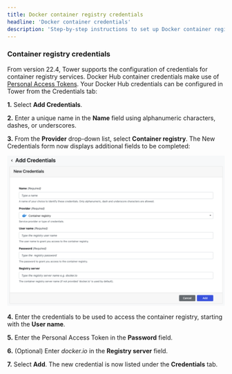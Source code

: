 ```yaml
---
title: Docker container registry credentials
headline: 'Docker container credentials'
description: 'Step-by-step instructions to set up Docker container registry credentials in Nextflow Tower.'
---
```


### Container registry credentials 

From version 22.4, Tower supports the configuration of credentials for container registry services. Docker Hub container credentials make use of [Personal Access Tokens](https://docs.docker.com/docker-hub/access-tokens/). Your Docker Hub credentials can be configured in Tower from the Credentials tab:

**1.** Select **Add Credentials**. 

**2.** Enter a unique name in the **Name** field using alphanumeric characters, dashes, or underscores. 

**3.** From the **Provider** drop-down list, select **Container registry**. The New Credentials form now displays additional fields to be completed: 

![](_images/container_registry_credentials_blank.png)

**4.** Enter the credentials to be used to access the container registry, starting with the **User name**.

**5.** Enter the Personal Access Token in the **Password** field.

**6.** (Optional) Enter _docker.io_ in the **Registry server** field.

**7.** Select **Add**. The new credential is now listed under the **Credentials** tab.
